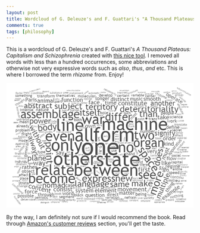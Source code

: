 ```yaml
---
layout: post
title: Wordcloud of G. Deleuze's and F. Guattari's "A Thousand Plateaus"
comments: true
tags: [philosophy]
---
```

This is a wordcloud of G. Deleuze's and F. Guattari's _A Thousand Plateaus: Capitalism and Schizophrenia_ created with [this nice tool](http://timc.idv.tw/wordcloud/). I removed all words with less than a hundred occurrences, some abbreviations and otherwise not very expressive words such as _also_, _thus_, _and_ etc. This is where I borrowed the term _rhizome_ from. Enjoy!<span class="more"></span>

![Wordcloud of A Thousand Plateaus](/public/img/wordcloud-a-thousand-plateaus.png "Wordcloud of A Thousand Plateaus")

By the way, I am definitely not sure if I would recommend the book. Read through [Amazon's customer reviews](http://www.amazon.com/A-Thousand-Plateaus-Capitalism-Schizophrenia/dp/0816614024) section, you'll get the taste.